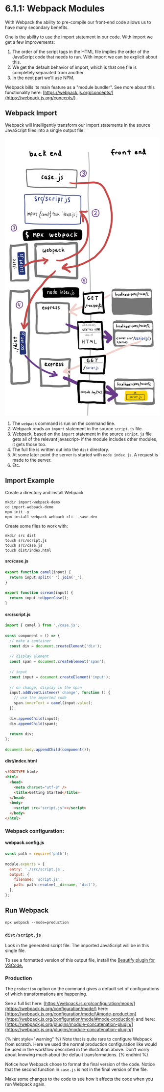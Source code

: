 # 6.1.1: Webpack Modules

With Webpack the ability to pre-compile our front-end code allows us to have many secondary benefits.

One is the ability to use the import statement in our code. With import we get a few improvements:

1. The order of the script tags in the HTML file implies the order of the JavaScript code that needs to run. With import we can be explicit about this.
2. We get the default behavior of import, which is that one file is completely separated from another.
3. In the next part we'll use NPM.

Webpack bills its main feature as a "module bundler". See more about this functionality here: [https://webpack.js.org/concepts/](https://webpack.js.org/concepts/).

## Webpack Import

Webpack will intelligently transform our import statements in the source JavaScript files into a single output file.

![](../../.gitbook/assets/webpack-import-2.jpg)

1. The `webpack` command is run on the command line.
2. Webpack reads an `import` statement in the source `script.js` file.
3. Webpack, based on the `import` statement in the source `script.js` file gets all of the relevant javascript- if the module includes other modules, it gets those too.
4. The full file is written out into the `dist` directory.
5. At some later point the server is started with `node index.js`. A request is made to the server.
6. Etc.

## Import Example

Create a directory and install Webpack

```text
mkdir import-webpack-demo
cd import-webpack-demo
npm init -y
npm install webpack webpack-cli --save-dev
```

Create some files to work with:

```text
mkdir src dist
touch src/script.js
touch src/case.js
touch dist/index.html
```

#### src/case.js

```javascript
export function camel(input) {
  return input.split(' ').join('_');
}

export function scream(input) {
  return input.toUpperCase();
}
```

#### src/script.js

```javascript
import { camel } from './case.js';

const component = () => {
  // make a container
  const div = document.createElement('div');

  // display element
  const span = document.createElement('span');

  // input
  const input = document.createElement('input');

  // on change, display in the span
  input.addEventListener('change', function () {
    // use the imported code
    span.innerText = camel(input.value);
  });

  div.appendChild(input);
  div.appendChild(span);

  return div;
};

document.body.appendChild(component());
```

#### dist/index.html

```html
<!DOCTYPE html>
<html>
  <head>
    <meta charset="utf-8" />
    <title>Getting Started</title>
  </head>
  <body>
    <script src="script.js"></script>
  </body>
</html>
```

### Webpack configuration:

#### webpack.config.js

```javascript
const path = require('path');

module.exports = {
  entry: './src/script.js',
  output: {
    filename: 'script.js',
    path: path.resolve(__dirname, 'dist'),
  },
};
```

## Run Webpack

```text
npx webpack --mode=production
```

### `dist/script.js`

Look in the generated script file. The imported JavaScript will be in this single file.

To see a formatted version of this output file, install the [Beautify plugin for VSCode.](https://marketplace.visualstudio.com/items?itemName=HookyQR.beautify)

### Production

The `production` option on the command gives a default set of configurations of which transformations are happening.

See a full list here: [https://webpack.js.org/configuration/mode/](https://webpack.js.org/configuration/mode/) here: [https://webpack.js.org/configuration/mode/\#mode-production](https://webpack.js.org/configuration/mode/#mode-production) and here: [https://webpack.js.org/plugins/module-concatenation-plugin/](https://webpack.js.org/plugins/module-concatenation-plugin/)

{% hint style="warning" %}
Note that is quite rare to configure Webpack from scratch. Here we used the normal production configuration like would be used in the workflow described in the illustration above. Don't worry about knowing much about the default transformations.
{% endhint %}

Notice how Webpack chose to format the final version of the code. Notice that the second function in `case.js` is not in the final version of the file.

Make some changes to the code to see how it affects the code when you run Webpack again.

